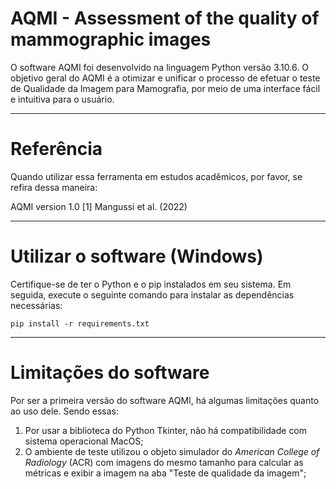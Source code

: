 # AQMI - Assessment of the quality of mammographic images

O software AQMI foi desenvolvido na linguagem Python versão 3.10.6. O objetivo geral do AQMI é a otimizar e unificar o processo de efetuar o teste de Qualidade da Imagem para Mamografia, por meio de uma interface fácil e intuitiva para o usuário. 

---
# Referência 

Quando utilizar essa ferramenta em estudos acadêmicos, por favor, se refira dessa maneira:

AQMI version 1.0 [1] Mangussi et al. (2022) 

---
# Utilizar o software (Windows)

Certifique-se de ter o Python e o pip instalados em seu sistema. Em seguida, execute o seguinte comando para instalar as dependências necessárias:

```pip install -r requirements.txt```

---
# Limitações do software
Por ser a primeira versão do software AQMI, há algumas limitações quanto ao uso dele. Sendo essas:
1. Por usar a biblioteca do Python Tkinter, não há compatibilidade com sistema operacional MacOS;
2. O ambiente de teste utilizou o objeto simulador do *American College of Radiology* (ACR) com imagens do mesmo tamanho para calcular as métricas e exibir a imagem na aba "Teste de qualidade da imagem";


